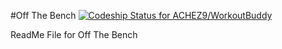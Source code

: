 #Off The Bench
[ ![Codeship Status for ACHEZ9/WorkoutBuddy](https://codeship.com/projects/9f7d3920-6166-0133-62e1-066368b87f16/status?branch=master)](https://codeship.com/projects/112491)

ReadMe File for Off The Bench